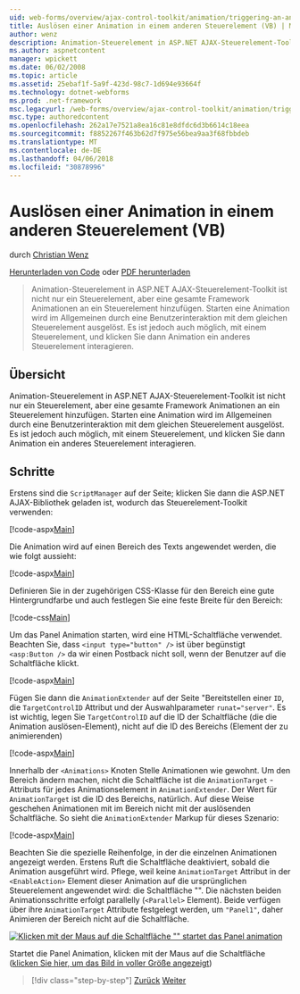 ```yaml
---
uid: web-forms/overview/ajax-control-toolkit/animation/triggering-an-animation-in-another-control-vb
title: Auslösen einer Animation in einem anderen Steuerelement (VB) | Microsoft Docs
author: wenz
description: Animation-Steuerelement in ASP.NET AJAX-Steuerelement-Toolkit ist nicht nur ein Steuerelement, aber eine gesamte Framework Animationen an ein Steuerelement hinzufügen. Starten Sie in der Regel ein...
ms.author: aspnetcontent
manager: wpickett
ms.date: 06/02/2008
ms.topic: article
ms.assetid: 25ebaf1f-5a9f-423d-98c7-1d694e93664f
ms.technology: dotnet-webforms
ms.prod: .net-framework
msc.legacyurl: /web-forms/overview/ajax-control-toolkit/animation/triggering-an-animation-in-another-control-vb
msc.type: authoredcontent
ms.openlocfilehash: 262a17e7521a8ea16c81e8dfdc6d3b6614c18eea
ms.sourcegitcommit: f8852267f463b62d7f975e56bea9aa3f68fbbdeb
ms.translationtype: MT
ms.contentlocale: de-DE
ms.lasthandoff: 04/06/2018
ms.locfileid: "30878996"
---
```

<a name="triggering-an-animation-in-another-control-vb"></a>Auslösen einer Animation in einem anderen Steuerelement (VB)
====================
durch [Christian Wenz](https://github.com/wenz)

[Herunterladen von Code](http://download.microsoft.com/download/f/9/a/f9a26acd-8df4-4484-8a18-199e4598f411/Animation8.vb.zip) oder [PDF herunterladen](http://download.microsoft.com/download/6/7/1/6718d452-ff89-4d3f-a90e-c74ec2d636a3/animation8VB.pdf)

> Animation-Steuerelement in ASP.NET AJAX-Steuerelement-Toolkit ist nicht nur ein Steuerelement, aber eine gesamte Framework Animationen an ein Steuerelement hinzufügen. Starten eine Animation wird im Allgemeinen durch eine Benutzerinteraktion mit dem gleichen Steuerelement ausgelöst. Es ist jedoch auch möglich, mit einem Steuerelement, und klicken Sie dann Animation ein anderes Steuerelement interagieren.


## <a name="overview"></a>Übersicht

Animation-Steuerelement in ASP.NET AJAX-Steuerelement-Toolkit ist nicht nur ein Steuerelement, aber eine gesamte Framework Animationen an ein Steuerelement hinzufügen. Starten eine Animation wird im Allgemeinen durch eine Benutzerinteraktion mit dem gleichen Steuerelement ausgelöst. Es ist jedoch auch möglich, mit einem Steuerelement, und klicken Sie dann Animation ein anderes Steuerelement interagieren.

## <a name="steps"></a>Schritte

Erstens sind die `ScriptManager` auf der Seite; klicken Sie dann die ASP.NET AJAX-Bibliothek geladen ist, wodurch das Steuerelement-Toolkit verwenden:

[!code-aspx[Main](triggering-an-animation-in-another-control-vb/samples/sample1.aspx)]

Die Animation wird auf einen Bereich des Texts angewendet werden, die wie folgt aussieht:

[!code-aspx[Main](triggering-an-animation-in-another-control-vb/samples/sample2.aspx)]

Definieren Sie in der zugehörigen CSS-Klasse für den Bereich eine gute Hintergrundfarbe und auch festlegen Sie eine feste Breite für den Bereich:

[!code-css[Main](triggering-an-animation-in-another-control-vb/samples/sample3.css)]

Um das Panel Animation starten, wird eine HTML-Schaltfläche verwendet. Beachten Sie, dass `<input type="button" />` ist über begünstigt `<asp:Button />` da wir einen Postback nicht soll, wenn der Benutzer auf die Schaltfläche klickt.

[!code-aspx[Main](triggering-an-animation-in-another-control-vb/samples/sample4.aspx)]

Fügen Sie dann die `AnimationExtender` auf der Seite "Bereitstellen einer `ID`, die `TargetControlID` Attribut und der Auswahlparameter `runat="server"`. Es ist wichtig, legen Sie `TargetControlID` auf die ID der Schaltfläche (die die Animation auslösen-Element), nicht auf die ID des Bereichs (Element der zu animierenden)

[!code-aspx[Main](triggering-an-animation-in-another-control-vb/samples/sample5.aspx)]

Innerhalb der `<Animations>` Knoten Stelle Animationen wie gewohnt. Um den Bereich ändern machen, nicht die Schaltfläche ist die `AnimationTarget` -Attributs für jedes Animationselement in `AnimationExtender`. Der Wert für `AnimationTarget` ist die ID des Bereichs, natürlich. Auf diese Weise geschehen Animationen mit im Bereich nicht mit der auslösenden Schaltfläche. So sieht die `AnimationExtender` Markup für dieses Szenario:

[!code-aspx[Main](triggering-an-animation-in-another-control-vb/samples/sample6.aspx)]

Beachten Sie die spezielle Reihenfolge, in der die einzelnen Animationen angezeigt werden. Erstens Ruft die Schaltfläche deaktiviert, sobald die Animation ausgeführt wird. Pflege, weil keine `AnimationTarget` Attribut in der `<EnableAction>` Element dieser Animation auf die ursprünglichen Steuerelement angewendet wird: die Schaltfläche "". Die nächsten beiden Animationsschritte erfolgt parallelly (`<Parallel>` Element). Beide verfügen über ihre `AnimationTarget` Attribute festgelegt werden, um `"Panel1"`, daher Animieren der Bereich nicht auf die Schaltfläche.


[![Klicken mit der Maus auf die Schaltfläche "" startet das Panel animation](triggering-an-animation-in-another-control-vb/_static/image2.png)](triggering-an-animation-in-another-control-vb/_static/image1.png)

Startet die Panel Animation, klicken mit der Maus auf die Schaltfläche ([klicken Sie hier, um das Bild in voller Größe angezeigt](triggering-an-animation-in-another-control-vb/_static/image3.png))

> [!div class="step-by-step"]
> [Zurück](disabling-actions-during-animation-vb.md)
> [Weiter](modifying-animations-from-the-server-side-vb.md)
